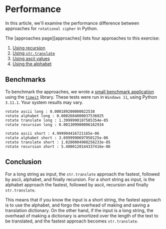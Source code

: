 # Performance

In this article, we'll examine the performance difference between approaches for `rotational cipher` in Python.

The [approaches page][approaches] lists four approaches to this exercise:

1. [Using recursion][approach-recursion]
2. [Using `str.translate`][approach-str-translate]
3. [Using ascii values][approach-ascii-values]
4. [Using the alphabet][approach-alphabet]

## Benchmarks

To benchmark the approaches, we wrote a [small benchmark application][benchmark-application] using the [`timeit`][timeit] library.
These tests were run in `Windows 11`, using Python `3.11.1`.
Your system results may vary.

```
rotate ascii long : 0.000189200000022538
rotate alphabet long : 0.0002604000037536025
rotate translate long : 1.3999990187585354e-05
rotate recursion long : 0.001309900006162934

rotate ascii short : 4.999994416721165e-06
rotate alphabet short : 3.6999990697950125e-06
rotate translate short : 1.0200004908256233e-05
rotate recursion short : 5.4000120144337416e-06
```

## Conclusion

For a long string as input, the `str.translate` approach the fastest, followed by ascii, alphabet, and finally recursion.
For a short string as input, is the alphabet approach the fastest, followed by ascii, recursion and finally `str.translate`.

This means that if you know the input is a short string, the fastest approach is to use the alphabet, and forgo the overhead of making and saving a translation dictionary.
On the other hand, if the input is a long string, the overhead of making a dictionary is amortized over the length of the text to be translated, and the fastest approach becomes `str.translate`.

[approach-recursion]: https://exercism.org/tracks/python/exercises/rotational-cipher/approaches/recursion
[approach-str-translate]: https://exercism.org/tracks/python/exercises/rotational-cipher/approaches/str-translate
[approach-ascii-values]: https://exercism.org/tracks/python/exercises/rotational-cipher/approaches/ascii-values
[approach-alphabet]: https://exercism.org/tracks/python/exercises/rotational-cipher/approaches/alphabet
[benchmark-application]: https://github.com/exercism/python/blob/main/exercises/practice/rotational-cipher/.articles/performance/code/Benchmark.py
[timeit]: https://docs.python.org/3/library/timeit.html
